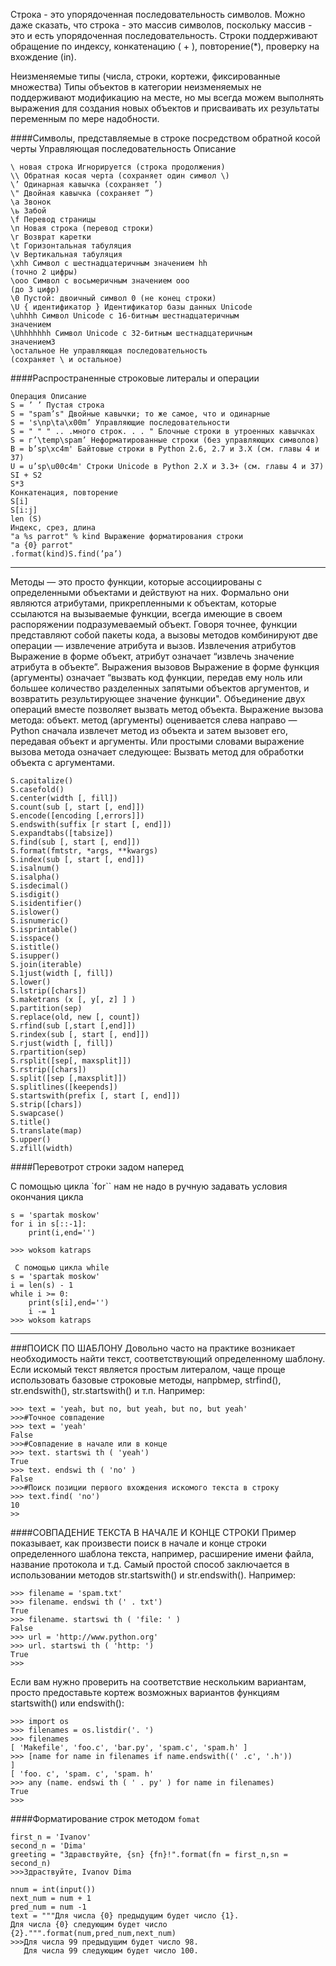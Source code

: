 Строка - это упорядоченная последовательность символов. Можно даже 
сказать, что строка - это массив символов, поскольку массив - это и есть 
упорядоченная последовательность. 
Строки поддерживают обращение по индексу, конкатенацию ( + ), повторение(*), проверку на вхождение (in).

Неизменяемые типы (числа, строки, кортежи, фиксированные множества)
Типы объектов в категории неизменяемых не поддерживают модификацию на
месте, но мы всегда можем выполнять выражения для создания новых объектов
и присваивать их результаты переменным по мере надобности.


####Символы, представляемые в строке посредством обратной косой черты
Управляющая последовательность Описание
```
\ новая строка Игнорируется (строка продолжения)
\\ Обратная косая черта (сохраняет один символ \)
\’ Одинарная кавычка (сохраняет ’)
\" Двойная кавычка (сохраняет ”)
\а Звонок
\ь Забой
\f Перевод страницы
\п Новая строка (перевод строки)
\г Возврат каретки
\t Горизонтальная табуляция
\v Вертикальная табуляция
\xhh Символ с шестнадцатеричным значением hh
(точно 2 цифры)
\ооо Символ с восьмеричным значением ооо
(до 3 цифр)
\0 Пустой: двоичный символ 0 (не конец строки)
\U { идентификатор } Идентификатор базы данных Unicode
\uhhhh Символ Unicode с 16-битным шестнадцатеричным
значением
\Uhhhhhhh Символ Unicode с 32-битным шестнадцатеричным
значением3
\остальное Не управляющая последовательность
(сохраняет \ и остальное)
```

####Распространенные строковые литералы и операции
```
Операция Описание
S = ’ ’ Пустая строка
S = "spam’s" Двойные кавычки; то же самое, что и одинарные
S = 's\np\ta\x00m’ Управляющие последовательности
S = " " " .. .много строк. . . " Блочные строки в утроенных кавычках
S = г’\temp\spam’ Неформатированные строки (без управляющих символов)
В = b’sp\xc4m' Байтовые строки в Python 2.6, 2.7 и З.Х (см. главы 4 и 37)
U = u’sp\u00c4m' Строки Unicode в Python 2.Х и 3.3+ (см. главы 4 и 37)
SI + S2
S*3
Конкатенация, повторение
S[i]
S[i:j]
len (S)
Индекс, срез, длина
"a %s parrot" % kind Выражение форматирования строки
"a {0} parrot"
.format(kind)S.find(’pa’)
```


***
Mетоды — это просто функции, которые ассоциированы с определенными объектами и действуют на них. Формально они являются
атрибутами, прикрепленными к объектам, которые ссылаются на вызываемые функции, всегда имеющие в своем распоряжении подразумеваемый объект. Говоря точнее,
функции представляют собой пакеты кода, а вызовы методов комбинируют две операции — извлечение атрибута и вызов.
Извлечения атрибутов
Выражение в форме объект, атрибут означает “извлечь значение атрибута в
объекте”.
Выражения вызовов
Выражение в форме функция (аргументы) означает “вызвать код функции,
передав ему ноль или большее количество разделенных запятыми объектов
аргументов, и возвратить результирующее значение функции".
Объединение двух операций вместе позволяет вызвать метод объекта. Выражение
вызова метода:
объект. метод (аргументы)
оценивается слева направо — Python сначала извлечет метод из объекта и затем вызовет его, передавая объект и аргументы. Или простыми словами выражение вызова
метода означает следующее:
Вызвать метод для обработки объекта с аргументами.
```
S.capitalize()
S.casefold()
S.center(width [, fill])
S.count(sub [, start [, end]])
S.encode([encoding [,errors]])
S.endswith(suffix [r start [, end]])
S.expandtabs([tabsize])
S.find(sub [, start [, end]])
S.format(fmtstr, *args, **kwargs)
S.index(sub [, start [, end]])
S.isalnum()
S.isalpha()
S.isdecimal()
S.isdigit()
S.isidentifier()
S.islower()
S.isnumeric()
S.isprintable()
S.isspace()
S.istitle()
S.isupper()
S.join(iterable)
S.1just(width [, fill])
S.lower()
S.lstrip([chars])
S.maketrans (x [, y[, z] ] )
S.partition(sep)
S.replace(old, new [, count])
S.rfind(sub [,start [,end]])
S.rindex(sub [, start [, end]])
S.rjust(width [, fill])
S.rpartition(sep)
S.rsplit([sep[, maxsplit]])
S.rstrip([chars])
S.split([sep [,maxsplit]])
S.splitlines([keepends])
S.startswith(prefix [, start [, end]])
S.strip([chars])
S.swapcase()
S.title()
S.translate(map)
S.upper()
S.zfill(width)
```
####Перевотрот строки задом наперед

 С помощью цикла `for`` нам не надо в ручную задавать условия окончания цикла

```
s = 'spartak moskow'
for i in s[::-1]:
    print(i,end='')

>>> woksom katraps
 
 С помощью цикла while
s = 'spartak moskow'
i = len(s) - 1
while i >= 0:
    print(s[i],end='')
    i -= 1
>>> woksom katraps
```
***
###ПОИСК ПО ШАБЛОНУ 
Довольно часто на практике возникает необходимость найти текст, соответствующий определенному шаблону. Если искомый текст является простым 
литералом, чаще проще использовать базовые строковые методы, напрbмер, strfind(), str.endswith(), str.startswith() и т.п. Например:
```
>>> text = 'yeah, but no, but yeah, but no, but yeah' 
>>>#Точное совпадение 
>>> text = 'yeah' 
False 
>>>#Совпадение в начале или в конце 
>>> text. startswi th ( 'yeah') 
True 
>>> text. endswi th ( 'no' ) 
False 
>>>#Поиск позиции первого вхождения искомого текста в строку 
>>> text.find( 'no') 
10 
>>
```

####СОВПАДЕНИЕ ТЕКСТА В НАЧАЛЕ И КОНЦЕ СТРОКИ 
Пример показывает, как произвести поиск в начале и конце строки определенного шаблона текста, например, расширение имени файла, название 
протокола и т.д. 
Самый простой способ заключается в использовании методов str.startswith() 
и str.endswith(). Например:
```
>>> filename = 'spam.txt' 
>>> filename. endswi th (' . txt') 
True 
>>> filename. startswi th ( 'file: ' ) 
False 
>>> url = 'http://www.python.org' 
>>> url. startswi th ( 'http: ') 
True 
>>>
```
Если вам нужно проверить на соответствие нескольким вариантам, просто предоставьте кортеж возможных вариантов функциям startswith() или endswith(): 
```
>>> import os 
>>> filenames = os.listdir('. ') 
>>> filenames 
[ 'Makefile', 'foo.c', 'bar.py', 'spam.c', 'spam.h' ] 
>>> [name for name in filenames if name.endswith((' .с', '.h')) 
] 
[ 'foo. с', 'spam. с', 'spam. h' 
>>> any (name. endswi th ( ' . ру' ) for name in filenames) 
True 
>>> 
```
####Форматирование строк методом `fomat`
```
first_n = 'Ivanov'
second_n = 'Dima'
greeting = "Здравствуйте, {sn} {fn}!".format(fn = first_n,sn = second_n)
>>>Здраствуйте, Ivanov Dima

nnum = int(input())
next_num = num + 1
pred_num = num -1
text = """Для числа {0} предыдущим будет число {1}.
Для числа {0} следующим будет число {2}.""".format(num,pred_num,next_num)
>>>Для числа 99 предыдущим будет число 98.
   Для числа 99 следующим будет число 100.
